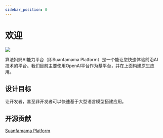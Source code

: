 ```yaml
---
sidebar_position: 0
---
```


# 欢迎

![](./img/platform.overall.png)

算法妈妈AI能力平台（即Suanfamama Platform）是一个能让您快速体验前沿AI技术的平台。我们目前主要使用OpenAI平台作为基平台，并在上面构建原生应用。

## 设计目标

让开发者，甚至非开发者可以快速基于大型语言模型搭建应用。

## 开源贡献

[Suanfamama Platform](https://github.com/weijiang2023/Suanfamama-platform/)